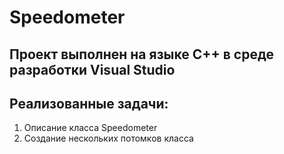 # Speedometer
Проект выполнен на языке С++ в среде разработки Visual Studio
-------------------------------------------------------------
Реализованные задачи:
-------------------------------------------------------------
1) Описание класса Speedometer
2) Создание нескольких потомков класса
